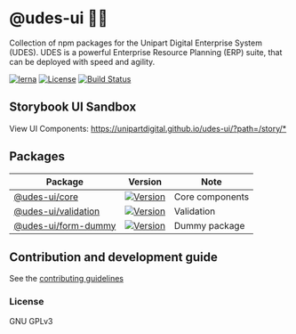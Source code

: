 # @udes-ui 🔌💡

Collection of npm packages for the Unipart Digital Enterprise System (UDES). UDES is a powerful Enterprise Resource Planning (ERP) suite, that can be deployed with speed and agility.

[![lerna](https://img.shields.io/badge/maintained%20with-lerna-cc00ff.svg)](https://lerna.js.org/) 
[![License](https://img.shields.io/github/license/unipartdigital/udes-ui.svg)](https://github.com/unipartdigital/udes-ui/blob/master/LICENSE)
[![Build Status](https://travis-ci.org/unipartdigital/udes-ui.svg?branch=master)](https://travis-ci.org/unipartdigital/udes-ui)

## Storybook UI Sandbox

View UI Components: <https://unipartdigital.github.io/udes-ui/?path=/story/*>

## Packages

| Package | Version | Note |
|--|--|--|
| [@udes-ui/core](https://github.com/unipartdigital/udes-ui/tree/master/packages/udes-ui-core) | [![Version](https://img.shields.io/npm/v/@udes-ui/core.svg?style=flat-square)](https://www.npmjs.com/package/@udes-ui/core) | Core components |
| [@udes-ui/validation](https://github.com/unipartdigital/udes-ui/tree/master/packages/udes-ui-validation) | [![Version](https://img.shields.io/npm/v/@udes-ui/validation.svg?style=flat-square)](https://www.npmjs.com/package/@udes-ui/validation) | Validation |
| [@udes-ui/form-dummy](https://github.com/unipartdigital/udes-ui/tree/master/packages/udes-ui-form-dummy) | [![Version](https://img.shields.io/npm/v/@udes-ui/form-dummy.svg?style=flat-square)](https://www.npmjs.com/package/@udes-ui/form-dummy) | Dummy package |

## Contribution and development guide

See the [contributing guidelines](https://github.com/unipartdigital/udes-ui/blob/master/CONTRIBUTING.md)


### License

GNU GPLv3
